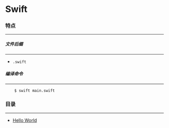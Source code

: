 Swift
===

### 特点
---
##### 文件后缀
---
* `.swift`

##### 编译命令
---
```
	$ swift main.swift
```

### 目录
---
* [Hello World](https://github.com/PFei-He/Language-Study-Note/tree/master/Swift/Hello%20World)
